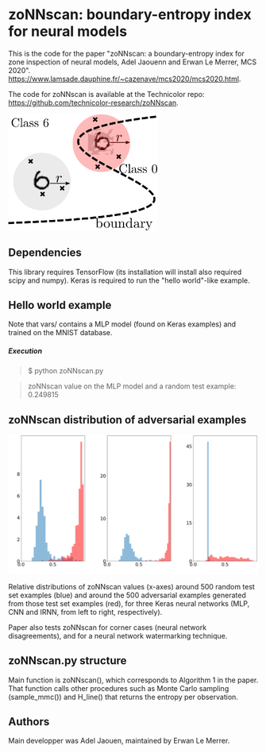 # zoNNscan:  boundary-entropy index for neural models

This is the code for the paper "zoNNscan: a boundary-entropy index for zone
inspection of neural models, Adel Jaouenn and Erwan Le Merrer, MCS 2020". https://www.lamsade.dauphine.fr/~cazenave/mcs2020/mcs2020.html.

The code for zoNNscan is available at the Technicolor repo: https://github.com/technicolor-research/zoNNscan.


<img src="https://raw.githubusercontent.com/technicolor-research/zoNNscan/master/pics/boundaries-spl.png" width="300">

## Dependencies

This library requires TensorFlow (its installation will install also required scipy and numpy).
Keras is required to run the "hello world"-like example.

## Hello world example

Note that vars/ contains a MLP model (found on Keras examples) and trained on the MNIST database.

##### Execution
> $ python zoNNscan.py

> zoNNscan value on the MLP model and a random test example: 0.249815

## zoNNscan distribution of adversarial examples

<img src="https://raw.githubusercontent.com/technicolor-research/zoNNscan/master/pics/fgm1.png" width="550">

Relative  distributions of zoNNscan values (x-axes) around  500  random  test  set  examples  (blue)  and  around the 500 adversarial examples generated from those test set examples  (red),  for  three Keras neural networks  (MLP,  CNN  and IRNN, from left to right, respectively).

Paper also tests zoNNscan for corner cases (neural network disagreements), and for a neural network watermarking technique.

## zoNNscan.py structure
Main function is zoNNscan(), which corresponds to Algorithm 1 in the paper. That function calls other procedures such as Monte Carlo sampling (sample_mmc()) and H_line() that returns the entropy per observation.


## Authors
Main developper was Adel Jaouen, maintained by Erwan Le Merrer.

